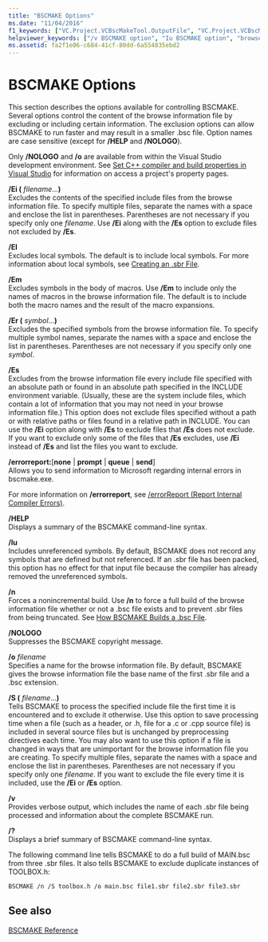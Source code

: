 ```yaml
---
title: "BSCMAKE Options"
ms.date: "11/04/2016"
f1_keywords: ["VC.Project.VCBscMakeTool.OutputFile", "VC.Project.VCBscMakeTool.SuppressStartupBanner", "VC.Project.VCBscMakeTool.PreserveSBR"]
helpviewer_keywords: ["/v BSCMAKE option", "Iu BSCMAKE option", "browse information files (.bsc), content", "/Er BSCMAKE option", "NOLOGO BSCMAKE option", "/s BSCMAKE option", "/Ei BSCMAKE option", "/o BSCMAKE option", "/NOLOGO BSCMAKE option", "/Iu BSCMAKE option", "s BSCMAKE option (/s)", "/Em BSCMAKE option", "Em BSCMAKE option", "Es BSCMAKE option", "files [C++], BSCMAKE", "Er BSCMAKE option", "BSCMAKE, options for controlling files", "controlling BSCMAKE options", "El BSCMAKE option", "/El BSCMAKE option", "/Es BSCMAKE option", "Ei BSCMAKE option"]
ms.assetid: fa2f1e06-c684-41cf-80dd-6a554835ebd2
---
```

# BSCMAKE Options

This section describes the options available for controlling BSCMAKE. Several options control the content of the browse information file by excluding or including certain information. The exclusion options can allow BSCMAKE to run faster and may result in a smaller .bsc file. Option names are case sensitive (except for **/HELP** and **/NOLOGO**).

Only **/NOLOGO** and **/o** are available from within the Visual Studio development environment.  See [Set C++ compiler and build properties in Visual Studio](../working-with-project-properties.md) for information on access a project's property pages.

**/Ei (** *filename*...**)**<br/>
Excludes the contents of the specified include files from the browse information file. To specify multiple files, separate the names with a space and enclose the list in parentheses. Parentheses are not necessary if you specify only one *filename*. Use **/Ei** along with the **/Es** option to exclude files not excluded by **/Es**.

**/El**<br/>
Excludes local symbols. The default is to include local symbols. For more information about local symbols, see [Creating an .sbr File](creating-an-dot-sbr-file.md).

**/Em**<br/>
Excludes symbols in the body of macros. Use **/Em** to include only the names of macros in the browse information file. The default is to include both the macro names and the result of the macro expansions.

**/Er (** *symbol*...**)**<br/>
Excludes the specified symbols from the browse information file. To specify multiple symbol names, separate the names with a space and enclose the list in parentheses. Parentheses are not necessary if you specify only one *symbol*.

**/Es**<br/>
Excludes from the browse information file every include file specified with an absolute path or found in an absolute path specified in the INCLUDE environment variable. (Usually, these are the system include files, which contain a lot of information that you may not need in your browse information file.) This option does not exclude files specified without a path or with relative paths or files found in a relative path in INCLUDE. You can use the **/Ei** option along with **/Es** to exclude files that **/Es** does not exclude. If you want to exclude only some of the files that **/Es** excludes, use **/Ei** instead of **/Es** and list the files you want to exclude.

**/errorreport:**[**none** &#124; **prompt** &#124; **queue** &#124; **send**]<br/>
Allows you to send information to Microsoft regarding internal errors in bscmake.exe.

For more information on **/errorreport**, see [/errorReport (Report Internal Compiler Errors)](errorreport-report-internal-compiler-errors.md).

**/HELP**<br/>
Displays a summary of the BSCMAKE command-line syntax.

**/Iu**<br/>
Includes unreferenced symbols. By default, BSCMAKE does not record any symbols that are defined but not referenced. If an .sbr file has been packed, this option has no effect for that input file because the compiler has already removed the unreferenced symbols.

**/n**<br/>
Forces a nonincremental build. Use **/n** to force a full build of the browse information file whether or not a .bsc file exists and to prevent .sbr files from being truncated. See [How BSCMAKE Builds a .bsc File](how-bscmake-builds-a-dot-bsc-file.md).

**/NOLOGO**<br/>
Suppresses the BSCMAKE copyright message.

**/o** *filename*<br/>
Specifies a name for the browse information file. By default, BSCMAKE gives the browse information file the base name of the first .sbr file and a .bsc extension.

**/S (** *filename*...**)**<br/>
Tells BSCMAKE to process the specified include file the first time it is encountered and to exclude it otherwise. Use this option to save processing time when a file (such as a header, or .h, file for a .c or .cpp source file) is included in several source files but is unchanged by preprocessing directives each time. You may also want to use this option if a file is changed in ways that are unimportant for the browse information file you are creating. To specify multiple files, separate the names with a space and enclose the list in parentheses. Parentheses are not necessary if you specify only one *filename*. If you want to exclude the file every time it is included, use the **/Ei** or **/Es** option.

**/v**<br/>
Provides verbose output, which includes the name of each .sbr file being processed and information about the complete BSCMAKE run.

**/?**<br/>
Displays a brief summary of BSCMAKE command-line syntax.

The following command line tells BSCMAKE to do a full build of MAIN.bsc from three .sbr files. It also tells BSCMAKE to exclude duplicate instances of TOOLBOX.h:

```
BSCMAKE /n /S toolbox.h /o main.bsc file1.sbr file2.sbr file3.sbr
```

## See also

[BSCMAKE Reference](bscmake-reference.md)
